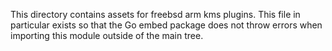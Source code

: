 This directory contains assets for freebsd arm kms plugins. This file 
in particular exists so that the Go embed package does not throw errors 
when importing this module outside of the main tree.
